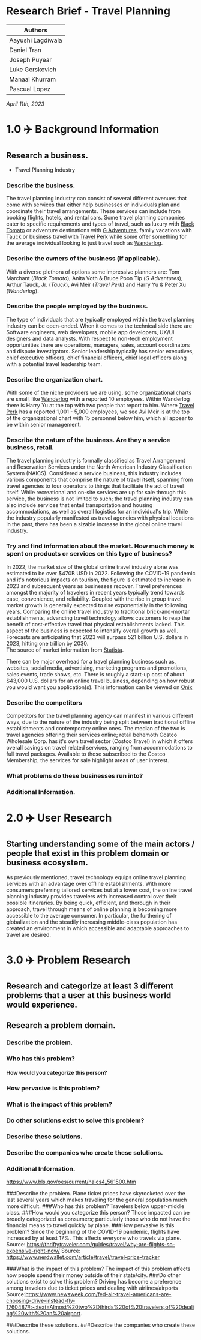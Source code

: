 # Research Brief - Travel Planning

|    Authors        |
| ----------------- |
| Aayushi Lagdiwala |
| Daniel Tran       |
| Joseph Puyear     |
| Luke Gerskovich   |
| Manaal Khurram    |
| Pascual Lopez     |

*April 11th, 2023*

# 1.0 ✈️ Background Information

## Research a business.
* Travel Planning Industry

### Describe the business.
The travel planning industry can consist of several different avenues that come with services that either help businesses or individuals plan and coordinate their travel arrangements. These services can include from booking flights, hotels, and rental cars. Some travel planning companies cater to specific requirements and types of travel, such as luxury with [Black Tomato](https://www.blacktomato.com/us/) or adventure destinations with [G Adventures](https://www.gadventures.com/), family vacations with [Tauck](https://www.tauck.com/tours-and-cruises/family-travel) or business travel with [Travel Perk](https://www.travelperk.com/) while some offer something for the average individual looking to just travel such as [Wanderlog](https://wanderlog.com/).  

### Describe the owners of the business (if applicable).
With a diverse plethora of options some impressive planners are: Tom Marchant (*Black Tomato*), Anita Voth & Bruce Poon Tip (*G Adventures*), Arthur Tauck, Jr. (*Tauck*), Avi Meir (*Travel Perk*) and Harry Yu & Peter Xu (*Wanderlog*).

### Describe the people employed by the business.
The type of individuals that are typically employed within the travel planning industry can be open-ended. When it comes to the technical side there are Software engineers, web developers, mobile app developers, UX/UI designers and data analysts. With respect to non-tech employment opportunities there are operations, managers, sales, account coordinators and dispute investigators. Senior leadership typically has senior executives, chief executive officers, chief financial officers, chief legal officers along with a potential travel leadership team.

### Describe the organization chart.
With some of the niche providers we are using, some organizational charts are small, like [Wanderlog](https://wanderlog.com/) with a reported 10 employees. Within Wanderlog there is Harry Yu at the top with two people that report to him. Where [Travel Perk](https://www.travelperk.com/) has a reported 1,001 - 5,000 employees, we see Avi Meir is at the top of the organizational chart with 15 personnel below him, which all appear to be within senior management. 

### Describe the nature of the business. Are they a service business, retail.

The travel planning industry is formally classified as Travel Arrangement and Reservation Services under the North American Industry Classification System (NAICS). Considered a service business, this industry includes various components that comprise the nature of travel itself, spanning from travel agencies to tour operators to things that facilitate the act of travel itself. While recreational and on-site services are up for sale through this service, the business is not limited to such; the travel planning industry can also include services that entail transportation and housing accommodations, as well as overall logistics for an individual's trip. While the industry popularly manifested as travel agencies with physical locations in the past, there has been a sizable increase in the global online travel industry.
### Try and find information about the market. How much money is spent on products or services on this type of business?
In 2022, the market size of the global online travel industry alone was estimated to be over $470B USD in 2022. Following the COVID-19 pandemic and it's notorious impacts on tourism, the figure is estimated to increase in 2023 and subsequent years as businesses recover. Travel preferences amongst the majority of travelers in recent years typically trend towards ease, convenience, and reliability. Coupled with the rise in group travel, market growth is generally expected to rise exponentially in the following years. Comparing the online travel industry to traditional brick-and-mortar establishments, advancing travel technology allows customers to reap the benefit of cost-effective travel that physical establishments lacked. This aspect of the business is expected to intensify overall growth as well. Forecasts are anticipating that 2023 will surpass 521 billion U.S. dollars in 2023, hitting one trillion by 2030.  
The source of market information from [Statista](https://www.statista.com/statistics/1179020/online-travel-agent-market-size-worldwide/).

There can be major overhead for a travel planning business such as, websites, social media, advertising, marketing programs and promotions, sales events, trade shows, etc. There is roughly a start-up cost of about $43,000 U.S. dollars for an online travel business, depending on how robust you would want you application(s). 
This information can be viewed on [Onix](https://onix-systems.com/blog/what-does-it-cost-to-start-a-travel-business-online)

### Describe the competitors
Competitors for the travel planning agency can manifest in various different ways, due to the nature of the industry being split between traditional offline establishments and contemporary online ones. The median of the two is travel agencies offering their services online; retail behemoth Costco Wholesale Corp. has it's own travel sector (Costco Travel) in which it offers overall savings on travel related services, ranging from accommodations to full travel packages. Available to those subscribed to the Costco Membership, the services for sale highlight areas of user interest.


### What problems do these businesses run into?
### Additional Information.


# 2.0 ✈️ User Research
## Starting understanding some of the main actors / people that exist in this problem domain or business ecosystem.

As previously mentioned, travel technology equips online travel planning services with an advantage over offline establishments. With more consumers preferring tailored services but at a lower cost, the online travel planning industry provides travelers with increased control over their possible itineraries. By being quick, efficient, and thorough in their approach, travel through means of online planning is becoming more accessible to the average consumer. In particular, the furthering of globalization and the steadily increasing middle-class population has created an environment in which accessible and adaptable approaches to travel are desired. 


# 3.0 ✈️ Problem Research
## Research and categorize at least 3 different problems that a user at this business world would experience.

## Research a problem domain.

### Describe the problem.
### Who has this problem?
#### How would you categorize this person?
### How pervasive is this problem?
### What is the impact of this problem?
### Do other solutions exist to solve this problem?
### Describe these solutions. 
### Describe the companies who create these solutions.
### Additional Information.
https://www.bls.gov/oes/current/naics4_561500.htm



###Describe the problem.
Plane ticket prices have skyrocketed over the last several years which makes traveling for the general population much more difficult. 
###Who has this problem?
Travelers below upper-middle class.
###How would you categorize this person?
Those impacted can be broadly categorized as consumers; particularly those who do not have the financial means to travel quickly by plane. 
###How pervasive is this problem?
Since the beginning of the COVID-19 pandemic, flights have increased by at least 17%. This affects everyone who travels via plane. 
Source: https://thriftytraveler.com/guides/travel/why-are-flights-so-expensive-right-now/
Source: https://www.nerdwallet.com/article/travel/travel-price-tracker

###What is the impact of this problem?
The impact of this problem affects how people spend their money outside of their state/city.
###Do other solutions exist to solve this problem?
Driving has become a preference among travelers due to ticket prices and dealing with airlines/airports
Source:https://www.newsweek.com/fed-air-travel-americans-are-choosing-drive-instead-fly-1760487#:~:text=Almost%20two%2Dthirds%20of%20travelers,of%20dealing%20with%20an%20airport.

###Describe these solutions.
###Describe the companies who create these solutions.

